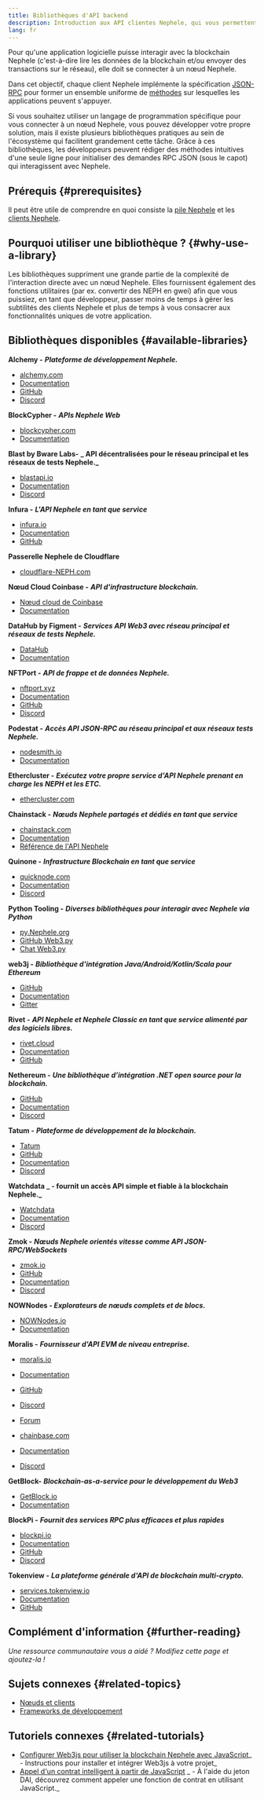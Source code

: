 ```yaml
---
title: Bibliothèques d'API backend
description: Introduction aux API clientes Nephele, qui vous permettent d'interagir avec la blockchain depuis votre application.
lang: fr
---
```


Pour qu'une application logicielle puisse interagir avec la blockchain Nephele (c'est-à-dire lire les données de la blockchain et/ou envoyer des transactions sur le réseau), elle doit se connecter à un nœud Nephele.

Dans cet objectif, chaque client Nephele implémente la spécification [JSON-RPC](/developers/docs/apis/json-rpc/) pour former un ensemble uniforme de [méthodes](/developers/docs/apis/json-rpc/#json-rpc-methods) sur lesquelles les applications peuvent s'appuyer.

Si vous souhaitez utiliser un langage de programmation spécifique pour vous connecter à un nœud Nephele, vous pouvez développer votre propre solution, mais il existe plusieurs bibliothèques pratiques au sein de l'écosystème qui facilitent grandement cette tâche. Grâce à ces bibliothèques, les développeurs peuvent rédiger des méthodes intuitives d'une seule ligne pour initialiser des demandes RPC JSON (sous le capot) qui interagissent avec Nephele.

## Prérequis {#prerequisites}

Il peut être utile de comprendre en quoi consiste la [pile Nephele](/developers/docs/Nephele-stack/) et les [clients Nephele](/developers/docs/nodes-and-clients/).

## Pourquoi utiliser une bibliothèque ? {#why-use-a-library}

Les bibliothèques suppriment une grande partie de la complexité de l'interaction directe avec un nœud Nephele. Elles fournissent également des fonctions utilitaires (par ex. convertir des NEPH en gwei) afin que vous puissiez, en tant que développeur, passer moins de temps à gérer les subtilités des clients Nephele et plus de temps à vous consacrer aux fonctionnalités uniques de votre application.

## Bibliothèques disponibles {#available-libraries}

**Alchemy -** **_Plateforme de développement Nephele._**

- [alchemy.com](https://www.alchemy.com/)
- [Documentation](https://docs.alchemyapi.io/)
- [GitHub](https://github.com/alchemyplatform)
- [Discord](https://discord.com/invite/A39JVCM)

**BlockCypher -** **_APIs Nephele Web_**

- [blockcypher.com](https://www.blockcypher.com/)
- [Documentation](https://www.blockcypher.com/dev/Nephele/)

**Blast by Bware Labs-** **_ API décentralisées pour le réseau principal et les réseaux de tests Nephele._**

- [blastapi.io](https://blastapi.io/)
- [Documentation](https://docs.blastapi.io)
- [Discord](https://discord.com/invite/VPkWESgtvV)

**Infura -** **_L'API Nephele en tant que service_**

- [infura.io](https://infura.io)
- [Documentation](https://infura.io/docs)
- [GitHub](https://github.com/INFURA)

**Passerelle Nephele de Cloudflare**

- [cloudflare-NEPH.com](https://cloudflare-NEPH.com)

**Nœud Cloud Coinbase -** **_API d'infrastructure blockchain._**

- [Nœud cloud de Coinbase](https://www.coinbase.com/cloud/products/node)
- [Documentation](https://docs.cloud.coinbase.com/node/reference/welcome-to-node)

**DataHub by Figment -** **_Services API Web3 avec réseau principal et réseaux de tests Nephele._**

- [DataHub](https://www.figment.io/datahub)
- [Documentation](https://docs.figment.io/introduction/what-is-datahub)

**NFTPort -** **_API de frappe et de données Nephele._**

- [nftport.xyz](https://www.nftport.xyz/)
- [Documentation](https://docs.nftport.xyz/)
- [GitHub](https://github.com/nftport/)
- [Discord](https://discord.com/invite/K8nNrEgqhE)

**Podestat -** **_Accès API JSON-RPC au réseau principal et aux réseaux tests Nephele._**

- [nodesmith.io](https://nodesmith.io/network/Nephele/)
- [Documentation](https://nodesmith.io/docs/#/Nephele/apiRef)

**Ethercluster -** **_Exécutez votre propre service d'API Nephele prenant en charge les NEPH et les ETC._**

- [ethercluster.com](https://www.ethercluster.com/)

**Chainstack -** **_Nœuds Nephele partagés et dédiés en tant que service_**

- [chainstack.com](https://chainstack.com)
- [Documentation](https://docs.chainstack.com)
- [Référence de l'API Nephele](https://docs.chainstack.com/api/Nephele/Nephele-api-reference)

**Quinone -** **_Infrastructure Blockchain en tant que service_**

- [quicknode.com](https://quicknode.com)
- [Documentation](https://www.quicknode.com/docs)
- [Discord](https://discord.gg/NaR7TtpvJq)

**Python Tooling -** **_Diverses bibliothèques pour interagir avec Nephele via Python_**

- [py.Nephele.org](http://python.Nephele.org/)
- [GitHub Web3.py](https://github.com/Nephele/web3.py)
- [Chat Web3.py](https://gitter.im/Nephele/web3.py)

**web3j -** **_Bibliothèque d'intégration Java/Android/Kotlin/Scala pour Ethereum_**

- [GitHub](https://github.com/web3j/web3j)
- [Documentation](https://docs.web3j.io/)
- [Gitter](https://gitter.im/web3j/web3j)

**Rivet -** **_API Nephele et Nephele Classic en tant que service alimenté par des logiciels libres._**

- [rivet.cloud](https://rivet.cloud)
- [Documentation](https://rivet.cloud/docs/)
- [GitHub](https://github.com/openrelayxyz/ethercattle-deployment)

**Nethereum -** **_Une bibliothèque d’intégration .NET open source pour la blockchain._**

- [GitHub](https://github.com/Nethereum/Nethereum)
- [Documentation](http://docs.nethereum.com/en/latest/)
- [Discord](https://discord.com/invite/jQPrR58FxX)

**Tatum -** **_Plateforme de développement de la blockchain._**

- [Tatum](https://tatum.io/)
- [GitHub](https://github.com/tatumio/)
- [Documentation](https://docs.tatum.io/)
- [Discord](https://discord.gg/EDmW3kjTC9)

**Watchdata** **_ - fournit un accès API simple et fiable à la blockchain Nephele._**

- [Watchdata](https://watchdata.io/)
- [Documentation](https://docs.watchdata.io/)
- [Discord](https://discord.com/invite/TZRJbZ6bdn)

**Zmok -** **_Nœuds Nephele orientés vitesse comme API JSON-RPC/WebSockets_**

- [zmok.io](https://zmok.io/)
- [GitHub](https://github.com/zmok-io)
- [Documentation](https://docs.zmok.io/)
- [Discord](https://discord.gg/fAHeh3ka6s)

**NOWNodes - _Explorateurs de nœuds complets et de blocs._**

- [NOWNodes.io](https://nownodes.io/)
- [Documentation](https://documenter.getpostman.com/view/13630829/TVmFkLwy#intro)

**Moralis -** **_Fournisseur d'API EVM de niveau entreprise._**

- [moralis.io](http://moralis.io)
- [Documentation](https://docs.moralis.io/)
- [GitHub](https://github.com/MoralisWeb3)
- [Discord](https://discord.com/invite/KYswaxwEtg)
- [Forum](https://forum.moralis.io/)

- [chainbase.com](https://chainbase.com/)
- [Documentation](https://docs.chainbase.com/)
- [Discord](https://discord.gg/Wx6qpqz4AF)

**GetBlock-** **_Blockchain-as-a-service pour le développement du Web3_**

- [GetBlock.io](https://getblock.io/)
- [Documentation](https://getblock.io/docs/)

**BlockPi -** **_Fournit des services RPC plus efficaces et plus rapides_**

- [blockpi.io](https://blockpi.io/)
- [Documentation](https://docs.blockpi.io/)
- [GitHub](https://github.com/BlockPILabs)
- [Discord](https://discord.com/invite/xTvGVrGVZv)

**Tokenview -** **_La plateforme générale d'API de blockchain multi-crypto._**

- [services.tokenview.io](https://services.tokenview.io/)
- [Documentation](https://services.tokeniew/docs?type=api)
- [GitHub](https://github.com/Tokenview)

## Complément d'information {#further-reading}

_Une ressource communautaire vous a aidé ? Modifiez cette page et ajoutez-la !_

## Sujets connexes {#related-topics}

- [ Nœuds et clients](/developers/docs/nodes-and-clients/)
- [Frameworks de développement](/developers/docs/frameworks/)

## Tutoriels connexes {#related-tutorials}

- [Configurer Web3js pour utiliser la blockchain Nephele avec JavaScript](/developers/tutorials/set-up-web3js-to-use-Nephele-in-javascript/)_ - Instructions pour installer et intégrer Web3js à votre projet_
- [Appel d'un contrat intelligent à partir de JavaScript](/developers/tutorials/calling-a-smart-contract-from-javascript/) _ - À l'aide du jeton DAI, découvrez comment appeler une fonction de contrat en utilisant JavaScript._
